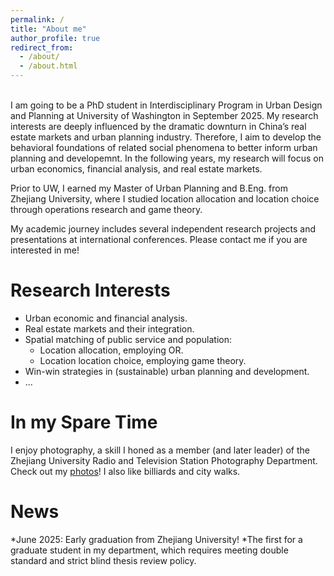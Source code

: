 ```yaml
---
permalink: /
title: "About me"
author_profile: true
redirect_from: 
  - /about/
  - /about.html
---
```

<br>
I am going to be a PhD student in Interdisciplinary Program in Urban Design and Planning at University of Washington in September 2025. My research interests are deeply influenced by the dramatic downturn in China’s real estate markets and urban planning industry. Therefore, I aim to develop the behavioral foundations of related social phenomena to better inform urban planning and developemnt. In the following years, my research will focus on urban economics, financial analysis, and real estate markets.  

Prior to UW, I earned my Master of Urban Planning and B.Eng. from Zhejiang University, where I studied location allocation and location choice through operations research and game theory.  
 
My academic journey includes several independent research projects and presentations at international conferences. Please contact me if you are interested in me!  

Research Interests
======
* Urban economic and financial analysis.  
* Real estate markets and their integration.  
* Spatial matching of public service and population:
  * Location allocation, employing OR.
  * Location location choice, employing game theory.    
* Win-win strategies in (sustainable) urban planning and development.  
* ...

In my Spare Time
======
I enjoy photography, a skill I honed as a member (and later leader) of the Zhejiang University Radio and Television Station Photography Department. Check out my [photos](https://hlpgallery.mysxl.cn/)! I also like billiards and city walks.

News
======
*June 2025: Early graduation from Zhejiang University!
  *The first for a graduate student in my department, which requires meeting double standard and strict blind thesis review policy.
